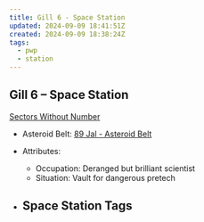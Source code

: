 ```yaml
---
title: Gill 6 - Space Station
updated: 2024-09-09 18:41:51Z
created: 2024-09-09 18:38:24Z
tags:
  - pwp
  - station
---
```


## Gill 6 &ndash; Space Station

[Sectors Without Number](https://sectorswithoutnumber.com/sector/bfDcBzTtgpeyLUfwzjio/spaceStation/XM6Wv9pd8pizjRbEitMg)

- Asteroid Belt: [89 Jal - Asteroid Belt](../../../Gaming/StarsWithoutNumber/PiratesWithoutPlunder/89%20Jal%20-%20Asteroid%20Belt.md)

- Attributes:
   -   Occupation: Deranged but brilliant scientist
   -   Situation: Vault for dangerous pretech

- Space Station Tags
	-  
